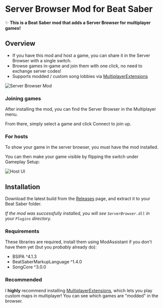 # Server Browser Mod for Beat Saber
✨ **This is a Beat Saber mod that adds a Server Browser for multiplayer games!**

## Overview
- If you have this mod and host a game, you can share it in the Server Browser with a single switch.
- Browse games in-game and join them with one click, no need to exchange server codes!
- Supports modded / custom song lobbies via [MultiplayerExtensions](https://github.com/Zingabopp/MultiplayerExtensions)

![Server Browser Mod](https://user-images.githubusercontent.com/6772638/97787980-d31f3380-1bb5-11eb-8169-9887b8ade093.png)

### Joining games
After installing the mod, you can find the Server Browser in the Multiplayer menu.

From there, simply select a game and click Connect to join up.

### For hosts
To show your game in the server browser, you must have the mod installed. 

You can then make your game visible by flipping the switch under Gameplay Setup:

![Host UI](https://user-images.githubusercontent.com/6772638/97788072-56408980-1bb6-11eb-8e5d-55f956522f00.png)

## Installation
Download the latest build from the [Releases](https://github.com/roydejong/BeatSaberServerBrowser/releases) page, and extract it to your Beat Saber folder.

*If the mod was successfully installed, you will see `ServerBrowser.dll` in your `Plugins` directory.*

### Requirements
These libraries are required, install them using ModAssistant if you don't have them yet (but you *probably* already do):

- BSIPA ^4.1.3
- BeatSaberMarkupLanguage ^1.4.0
- SongCore ^3.0.0

### Recommended
I **highly** recommend installing [MultiplayerExtensions](https://github.com/Zingabopp/MultiplayerExtensions), which lets you play custom maps in multiplayer! You can see which games are "modded" in the browser.